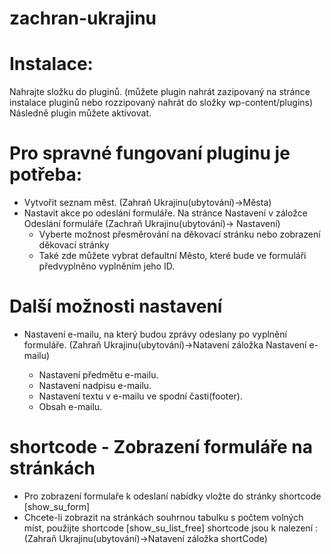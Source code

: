 # zachran-ukrajinu

# Instalace:
Nahrajte složku do pluginů. (můžete plugin nahrát zazipovaný na stránce instalace pluginů nebo rozzipovaný nahrát do složky wp-content/plugins)
Následně plugin můžete aktivovat.

# Pro spravné fungovaní pluginu je potřeba:
- Vytvořit seznam měst.
  (Zahraň Ukrajinu(ubytování)->Města)
- Nastavit akce po odeslání formuláře. Na stránce Nastavení v záložce Odeslání formuláře (Zachraň Ukrajinu(ubytování)-> Nastavení)
  - Vyberte možnost přesměrování na děkovací stránku nebo zobrazení děkovací stránky
  - Také zde můžete vybrat defaultní Město, které bude ve formuláři předvyplněno vyplněním jeho ID. 
# Další možnosti nastavení
- Nastavení e-mailu, na který budou zprávy odeslany po vyplnění formuláře. (Zahraň Ukrajinu(ubytování)->Natavení záložka Nastavení e-mailu)
 
  - Nastavení předmětu e-mailu.
  - Nastavení nadpisu e-mailu.
  - Nastavení textu v e-mailu ve spodní časti(footer).
  - Obsah e-mailu.

# shortcode - Zobrazení formuláře na stránkách
- Pro zobrazení formulaře k odeslaní nabídky vložte do stránky shortcode [show_su_form]
- Chcete-li zobrazit na stránkách souhrnou tabulku s počtem volných míst, použijte shortcode [show_su_list_free]
shortcode jsou k nalezení :
(Zahraň Ukrajinu(ubytování)->Natavení záložka shortCode)


